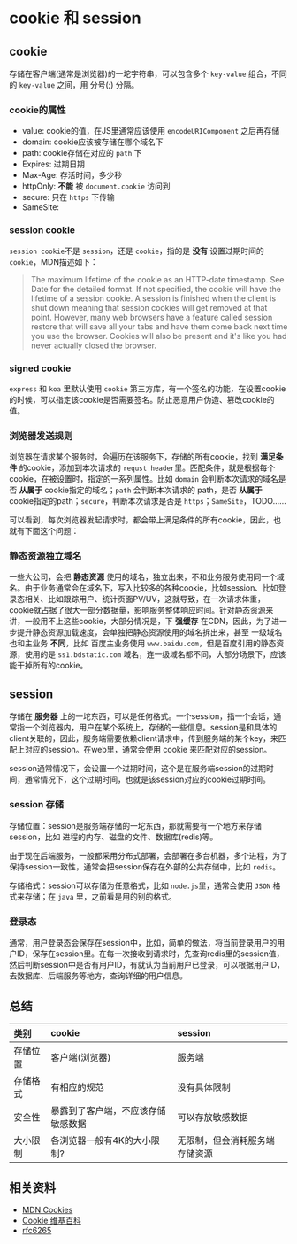 # cookie 和 session

## cookie

存储在客户端(通常是浏览器)的一坨字符串，可以包含多个 `key-value` 组合，不同的 `key-value` 之间，用 分号(;) 分隔。

### cookie的属性

* value: cookie的值，在JS里通常应该使用 `encodeURIComponent` 之后再存储
* domain: cookie应该被存储在哪个域名下
* path: cookie存储在对应的 `path` 下
* Expires: 过期日期
* Max-Age: 存活时间，多少秒
* httpOnly: **不能** 被 `document.cookie` 访问到
* secure: 只在 `https` 下传输
* SameSite:


### session cookie

`session cookie`不是 `session`，还是 `cookie`，指的是 **没有** 设置过期时间的 `cookie`，MDN描述如下：

>The maximum lifetime of the cookie as an HTTP-date timestamp. See Date for the detailed format. If not specified, the cookie will have the lifetime of a session cookie. A session is finished when the client is shut down meaning that session cookies will get removed at that point. However, many web browsers have a feature called session restore that will save all your tabs and have them come back next time you use the browser. Cookies will also be present and it's like you had never actually closed the browser.


### signed cookie

`express` 和 `koa` 里默认使用 `cookie` 第三方库，有一个签名的功能，在设置cookie的时候，可以指定该cookie是否需要签名。防止恶意用户伪造、篡改cookie的值。

### 浏览器发送规则

浏览器在请求某个服务时，会遍历在该服务下，存储的所有cookie，找到 **满足条件** 的cookie，添加到本次请求的 `requst header`里。匹配条件，就是根据每个cookie，在被设置时，指定的一系列属性。比如 `domain` 会判断本次请求的域名是否 **从属于** cookie指定的域名；`path` 会判断本次请求的 path，是否 **从属于** cookie指定的path；`secure`，判断本次请求是否是 `https`；`SameSite`，TODO……

可以看到，每次浏览器发起请求时，都会带上满足条件的所有cookie，因此，也就有下面这个问题：

### 静态资源独立域名

一些大公司，会把 **静态资源** 使用的域名，独立出来，不和业务服务使用同一个域名。由于业务通常会在域名下，写入比较多的各种cookie，比如session、比如登录态相关、比如跟踪用户、统计页面PV/UV，这就导致，在一次请求体重，cookie就占据了很大一部分数据量，影响服务整体响应时间。针对静态资源来讲，一般用不上这些cookie，大部分情况是，下 **强缓存** 在CDN，因此，为了进一步提升静态资源加载速度，会单独把静态资源使用的域名拆出来，甚至 一级域名 也和主业务 **不同**，比如 百度主业务使用 `www.baidu.com`，但是百度引用的静态资源，使用的是 `ss1.bdstatic.com` 域名，连一级域名都不同，大部分场景下，应该能干掉所有的cookie。


## session

存储在 **服务器** 上的一坨东西，可以是任何格式。一个session，指一个会话，通常指一个浏览器内，用户在某个系统上，存储的一些信息。session是和具体的client关联的，因此，服务端需要依赖client请求中，传到服务端的某个key，来匹配上对应的session。在web里，通常会使用 cookie 来匹配对应的session。

session通常情况下，会设置一个过期时间，这个是在服务端session的过期时间，通常情况下，这个过期时间，也就是该session对应的cookie过期时间。

### session 存储

存储位置：session是服务端存储的一坨东西，那就需要有一个地方来存储session，比如 进程的内存、磁盘的文件、数据库(redis)等。

由于现在后端服务，一般都采用分布式部署，会部署在多台机器，多个进程，为了保持session一致性，通常会把session保存在外部的公共存储中，比如 `redis`。

存储格式：session可以存储为任意格式，比如 `node.js`里，通常会使用 `JSON` 格式来存储；在 `java` 里，之前看是用的别的格式。

### 登录态

通常，用户登录态会保存在session中，比如，简单的做法，将当前登录用户的用户ID，保存在session里。在每一次接收到请求时，先查询redis里的session值，然后判断session中是否有用户ID，有就认为当前用户已登录，可以根据用户ID，去数据库、后端服务等地方，查询详细的用户信息。


## 总结

类别|cookie|session
:--|:--|:--
存储位置|客户端(浏览器)|服务端
存储格式|有相应的规范|没有具体限制
安全性|暴露到了客户端，不应该存储敏感数据|可以存放敏感数据
大小限制|各浏览器一般有4K的大小限制?|无限制，但会消耗服务端存储资源


## 相关资料

* [MDN Cookies](https://developer.mozilla.org/en-US/docs/Web/HTTP/Cookies)
* [Cookie 维基百科](https://zh.wikipedia.org/wiki/Cookie)
* [rfc6265](https://tools.ietf.org/html/rfc6265)
